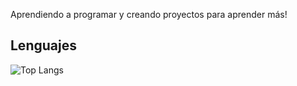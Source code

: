 Aprendiendo a programar y creando proyectos para aprender más!

## Lenguajes 
![Top Langs](https://github-readme-stats.vercel.app/api/top-langs/?username=anuraghazra&layout=compact)

